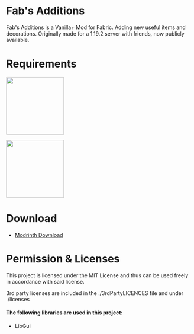 # Fab's Additions

Fab's Additions is a Vanilla+ Mod for Fabric. Adding new useful items and decorations.
Originally made for a 1.19.2 server with friends, now publicly available.

# Requirements

<p><a href="https://modrinth.com/mod/fabric-api"><img src="https://i.imgur.com/Ol1Tcf8.png" width="156"></a></p>

<p><a href="https://modrinth.com/mod/fabric-language-kotlin"><img src="https://i.imgur.com/c1DH9VL.png" width="156"></a></p>

# Download

- <a href="https://modrinth.com/mod/fab-additions">Modrinth Download</a>

# Permission & Licenses
This project is licensed under the MIT License and thus can be used freely in accordance with said license.

3rd party licenses are included in the ./3rdPartyLICENCES file and under ./licenses

#### The following libraries are used in this project:
- LibGui